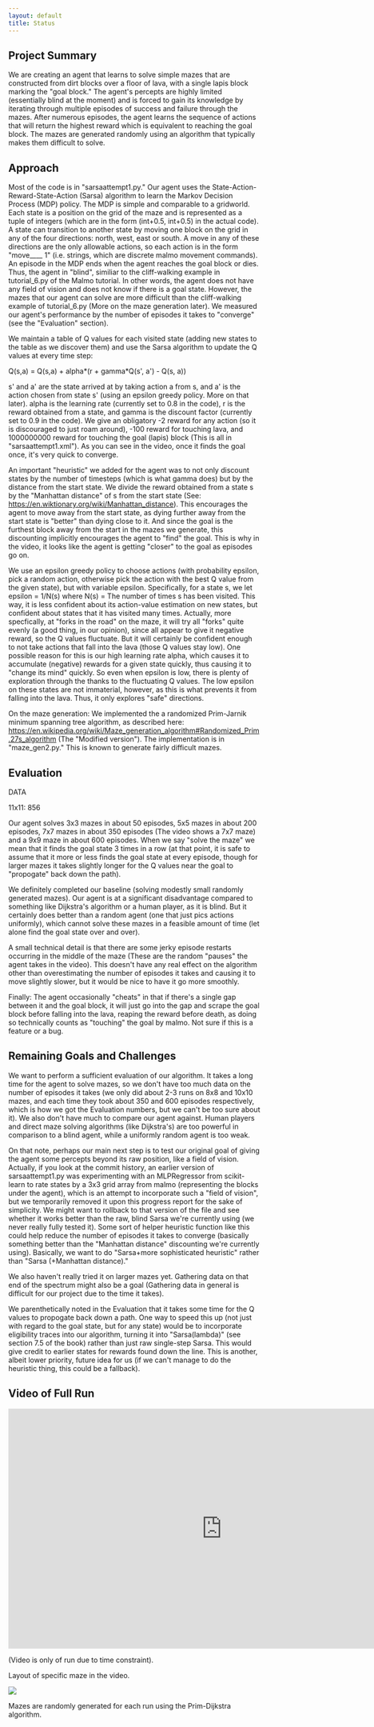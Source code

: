 ```yaml
---
layout: default
title: Status
---
```

## Project Summary
We are creating an agent that learns to solve simple mazes that are constructed from dirt blocks over a floor of lava, with a single lapis block marking the "goal block." The agent's percepts are highly limited (essentially blind at the moment) and is forced to gain its knowledge by iterating through multiple episodes of success and failure through the mazes. After numerous episodes, the agent learns the sequence of actions that will return the highest reward which is equivalent to reaching the goal block. The mazes are generated randomly using an algorithm that typically makes them difficult to solve.

## Approach
Most of the code is in "sarsaattempt1.py." Our agent uses the State-Action-Reward-State-Action (Sarsa) algorithm to learn the Markov Decision Process (MDP) policy. The MDP is simple and comparable to a gridworld. Each state is a position on the grid of the maze and is represented as a tuple of integers (which are in the form (int+0.5, int+0.5) in the actual code). A state can transition to another state by moving one block on the grid in any of the four directions: north, west, east or south. A move in any of these directions are the only allowable actions, so each action is in the form "move____ 1" (i.e. strings, which are discrete malmo movement commands). An episode in the MDP ends when the agent reaches the goal block or dies. Thus, the agent in "blind", similiar to the cliff-walking example in tutorial_6.py of the Malmo tutorial. In other words, the agent does not have any field of vision and does not know if there is a goal state. However, the mazes that our agent can solve are more difficult than the cliff-walking example of tutorial_6.py (More on the maze generation later). We measured our agent's performance by the number of episodes it takes to "converge" (see the "Evaluation" section).

We maintain a table of Q values for each visited state (adding new states to the table as we discover them) and use the Sarsa algorithm to update the Q values at every time step:

Q(s,a) = Q(s,a) + alpha*(r + gamma*Q(s', a') - Q(s, a))

s' and a' are the state arrived at by taking action a from s, and a' is the action chosen from state s' (using an epsilon greedy policy. More on that later). alpha is the learning rate (currently set to 0.8 in the code), r is the reward obtained from a state, and gamma is the discount factor (currently set to 0.9 in the code). We give an obligatory -2 reward for any action (so it is discouraged to just roam around), -100 reward for touching lava, and 1000000000 reward for touching the goal (lapis) block (This is all in "sarsaattempt1.xml"). As you can see in the video, once it finds the goal once, it's very quick to converge. 

An important "heuristic" we added for the agent was to not only discount states by the number of timesteps (which is what gamma does) but by the distance from the start state. We divide the reward obtained from a state s by the "Manhattan distance" of s from the start state (See: https://en.wiktionary.org/wiki/Manhattan_distance). This encourages the agent to move away from the start state, as dying further away from the start state is "better" than dying close to it. And since the goal is the furthest block away from the start in the mazes we generate, this discounting implicitly encourages the agent to "find" the goal. This is why in the video, it looks like the agent is getting "closer" to the goal as episodes go on.

We use an epsilon greedy policy to choose actions (with probability epsilon, pick a random action, otherwise pick the action with the best Q value from the given state), but with variable epsilon. Specifically, for a state s, we let epsilon = 1/N(s) where N(s) = The number of times s has been visited. This way, it is less confident about its action-value estimation on new states, but confident about states that it has visited many times. Actually, more specfically, at "forks in the road" on the maze, it will try all "forks" quite evenly (a good thing, in our opinion), since all appear to give it negative reward, so the Q values fluctuate. But it will certainly be confident enough to not take actions that fall into the lava (those Q values stay low). One possible reason for this is our high learning rate alpha, which causes it to accumulate (negative) rewards for a given state quickly, thus causing it to "change its mind" quickly. So even when epsilon is low, there is plenty of exploration through the thanks to the fluctuating Q values. The low epsilon on these states are not immaterial, however, as this is what prevents it from falling into the lava. Thus, it only explores "safe" directions.

On the maze generation: We implemented the a randomized Prim-Jarnik minimum spanning tree algorithm, as described here: https://en.wikipedia.org/wiki/Maze_generation_algorithm#Randomized_Prim.27s_algorithm (The "Modified version"). The implementation is in "maze_gen2.py." This is known to generate fairly difficult mazes.


## Evaluation

DATA

11x11: 856

Our agent solves 3x3 mazes in about 50 episodes, 5x5 mazes in about 200 episodes, 7x7 mazes in about 350 episodes (The video shows a 7x7 maze) and a 9x9 maze in about 600 episodes. When we say "solve the maze" we mean that it finds the goal state 3 times in a row (at that point, it is safe to assume that it more or less finds the goal state at every episode, though for larger mazes it takes slightly longer for the Q values near the goal to "propogate" back down the path).

We definitely completed our baseline (solving modestly small randomly generated mazes). Our agent is at a significant disadvantage compared to something like Dijkstra's algorithm or a human player, as it is blind. But it certainly does better than a random agent (one that just pics actions uniformly), which cannot solve these mazes in a feasible amount of time (let alone find the goal state over and over).

A small technical detail is that there are some jerky episode restarts occurring in the middle of the maze (These are the random "pauses" the agent takes in the video). This doesn't have any real effect on the algorithm other than overestimating the number of episodes it takes and causing it to move slightly slower, but it would be nice to have it go more smoothly.

Finally: The agent occasionally "cheats" in that if there's a single gap between it and the goal block, it will just go into the gap and scrape the goal block before falling into the lava, reaping the reward before death, as doing so technically counts as "touching" the goal by malmo. Not sure if this is a feature or a bug.

## Remaining Goals and Challenges
We want to perform a sufficient evaluation of our algorithm. It takes a long time for the agent to solve mazes, so we don't have too much data on the number of episodes it takes (we only did about 2-3 runs on 8x8 and 10x10 mazes, and each time they took about 350 and 600 episodes respectively, which is how we got the Evaluation numbers, but we can't be too sure about it). We also don't have much to compare our agent against. Human players and direct maze solving algorithms (like Dijkstra's) are too powerful in comparison to a blind agent, while a uniformly random agent is too weak.

On that note, perhaps our main next step is to test our original goal of giving the agent some percepts beyond its raw position, like a field of vision. Actually, if you look at the commit history, an earlier version of sarsaattempt1.py was experimenting with an MLPRegressor from scikit-learn to rate states by a 3x3 grid array from malmo (representing the blocks under the agent), which is an attempt to incorporate such a "field of vision", but we temporarily removed it upon this progress report for the sake of simplicity. We might want to rollback to that version of the file and see whether it works better than the raw, blind Sarsa we're currently using (we never really fully tested it). Some sort of helper heuristic function like this could help reduce the number of episodes it takes to converge (basically something better than the "Manhattan distance" discounting we're currently using). Basically, we want to do "Sarsa+more sophisticated heuristic" rather than "Sarsa (+Manhattan distance)." 

We also haven't really tried it on larger mazes yet. Gathering data on that end of the spectrum might also be a goal (Gathering data in general is difficult for our project due to the time it takes).

We parenthetically noted in the Evaluation that it takes some time for the Q values to propogate back down a path. One way to speed this up (not just with regard to the goal state, but for any state) would be to incorporate eligibility traces into our algorithm, turning it into "Sarsa(lambda)" (see section 7.5 of the book) rather than just raw single-step Sarsa. This would give credit to earlier states for rewards found down the line. This is another, albeit lower priority, future idea for us (if we can't manage to do the heuristic thing, this could be a fallback).

## Video of Full Run
<iframe width="854" height="480" src="https://www.youtube.com/embed/fx8xDqEMQd0" frameborder="0" allowfullscreen></iframe>

(Video is only of run due to time constraint).

Layout of specific maze in the video.

<img src="http://i.imgur.com/ZlDZljQ.png">

Mazes are randomly generated for each run using the Prim-Dijkstra algorithm.
